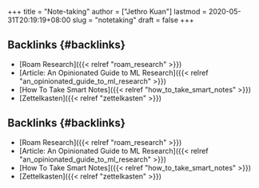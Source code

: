 +++
title = "Note-taking"
author = ["Jethro Kuan"]
lastmod = 2020-05-31T20:19:19+08:00
slug = "notetaking"
draft = false
+++

## Backlinks {#backlinks}

- [Roam Research]({{< relref "roam_research" >}})
- [Article: An Opinionated Guide to ML Research]({{< relref "an_opinionated_guide_to_ml_research" >}})
- [How To Take Smart Notes]({{< relref "how_to_take_smart_notes" >}})
- [Zettelkasten]({{< relref "zettelkasten" >}})

## Backlinks {#backlinks}

- [Roam Research]({{< relref "roam_research" >}})
- [Article: An Opinionated Guide to ML Research]({{< relref "an_opinionated_guide_to_ml_research" >}})
- [How To Take Smart Notes]({{< relref "how_to_take_smart_notes" >}})
- [Zettelkasten]({{< relref "zettelkasten" >}})
